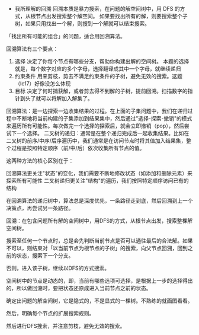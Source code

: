 - 我所理解的回溯
回溯本质是暴力搜索，在问题的解空间树中，用 DFS 的方式，从根节点出发搜索整个解空间。
如果要找出所有的解，则要搜索整个子树，如果只用找出一个解，则搜到一个解就可以结束搜索。

「找出所有可能的组合」的问题，适合用回溯算法。

回溯算法有三个要点：

1. 选择
决定了你每个节点有哪些分支，帮助你构建出解的空间树。
本题的选择就是，每个数字对应的多个字母，选择翻译成其中一个字母，就继续递归
2. 约束条件
用来剪枝，剪去不满足约束条件的子树，避免无效的搜索。这题（lc17）好像没怎么体现
3. 目标
决定了何时捕获解，或者剪去得不到解的子树，提前回溯。扫描数字的指针到头了就可以将解加入解集了。


回溯算法：是一边探索一边收集结果的过程。在上面的子集问题中，我们在递归过程中不断地将当前构建的子集添加到结果集中，然后通过"选择-探索-撤销"的模式来遍历所有可能性。每次做完一个选择的探索后，就会立即撤销（pop），然后尝试下一个选择。
二叉树的递归：通常是在整个递归完成后一起收集结果。比如在二叉树的前序/中序/后序遍历中，我们通常是在访问节点时将其值加入结果集，整个过程是按照特定顺序（前/中/后）依次收集所有节点的值。

这两种方法的核心区别在于：

回溯算法更关注"状态"的变化，我们需要不断地修改状态（如添加和删除元素）来探索所有可能性
二叉树递归更关注"结构"的遍历，我们按照特定顺序访问已有的结构


在回溯算法的递归树中，算法总是深度优先，一条路径走到底，然后回溯到上一个决策点，再尝试另一条路径。

回溯：在包含问题所有解的空间树中，用DFS的方式，从根节点出发，搜索整棵解空间树。

搜索至任何一个节点时，总是会先判断当前节点是否可以通往最后的合法解。如果不可以，则结束对「以当前节点为根节点的子树」的搜索，向父节点回溯，回到之前的状态，搜索下一个分支。

否则，进入该子树，继续以DFS的方式搜索。

空间树中的节点是动态的，即，当前有哪些选项可选择，是根据上一步的选择得出的，所以做回溯时，要把状态还原成进入当前节点之前的状态。

确定出问题的解空间树，它是隐式的，不是显式的一棵树。不熟练的就画图看看。

然后，明确每个节点的扩展搜索规则。

然后进行DFS搜索，并注意剪枝，避免无效的搜索。